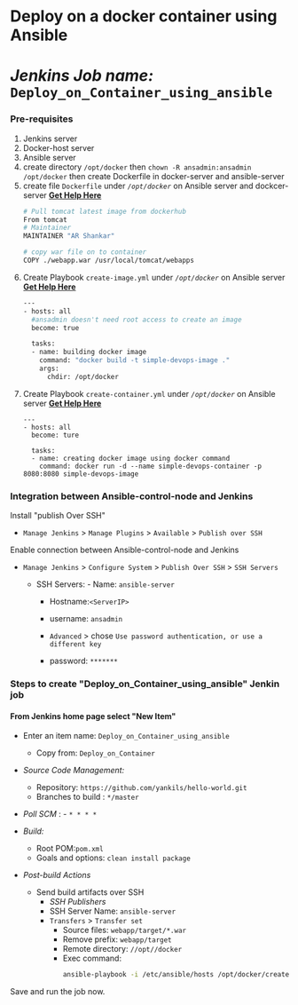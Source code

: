 # Deploy on a docker container using Ansible
# *Jenkins Job name:* `Deploy_on_Container_using_ansible`

### Pre-requisites

1. Jenkins server 
1. Docker-host server 
1. Ansible server
1. create directory `/opt/docker` then `chown -R ansadmin:ansadmin /opt/docker` then create Dockerfile in docker-server and ansible-server
1. create file `Dockerfile` under *`/opt/docker`*  on Ansible server and dockcer-server **[Get Help Here]()** 
   ```sh 
   # Pull tomcat latest image from dockerhub 
   From tomcat
   # Maintainer
   MAINTAINER "AR Shankar" 

   # copy war file on to container 
   COPY ./webapp.war /usr/local/tomcat/webapps
1. Create Playbook `create-image.yml` under *`/opt/docker`* on Ansible server **[Get Help Here]()**
   ```sh
   ---
   - hosts: all
     #ansadmin doesn't need root access to create an image
     become: true 

     tasks:
     - name: building docker image
       command: "docker build -t simple-devops-image ." 
       args:
         chdir: /opt/docker
   ```
1. Create Playbook `create-container.yml` under *`/opt/docker`* on Ansible server **[Get Help Here]()**
   ```ssh
   ---
   - hosts: all
     become: ture

     tasks:
     - name: creating docker image using docker command
       command: docker run -d --name simple-devops-container -p 8080:8080 simple-devops-image
   ```

### Integration between Ansible-control-node and Jenkins

Install "publish Over SSH"
 - `Manage Jenkins` > `Manage Plugins` > `Available` > `Publish over SSH`

Enable connection between Ansible-control-node and Jenkins

- `Manage Jenkins` > `Configure System` > `Publish Over SSH` > `SSH Servers` 

	- SSH Servers:
                - Name: `ansible-server`
		- Hostname:`<ServerIP>`
		- username: `ansadmin`
               
       -  `Advanced` > chose `Use password authentication, or use a different key`
		 - password: `*******`
 
### Steps to create "Deploy_on_Container_using_ansible" Jenkin job
#### From Jenkins home page select "New Item"
   - Enter an item name: `Deploy_on_Container_using_ansible`
     - Copy from: `Deploy_on_Container`
     
   - *Source Code Management:*
      - Repository: `https://github.com/yankils/hello-world.git`
      - Branches to build : `*/master`  
   - *Poll SCM* :      - `* * * *`

   - *Build:*
     - Root POM:`pom.xml`
     - Goals and options: `clean install package`

 - *Post-build Actions*
   - Send build artifacts over SSH
     - *SSH Publishers*
      - SSH Server Name: `ansible-server`
       - `Transfers` >  `Transfer set`
            - Source files: `webapp/target/*.war`
	       - Remove prefix: `webapp/target`
	       - Remote directory: `//opt//docker`
	       - Exec command: 
                ```sh 
                ansible-playbook -i /etc/ansible/hosts /opt/docker/create-docker-image.yml;
                ```

Save and run the job now.
